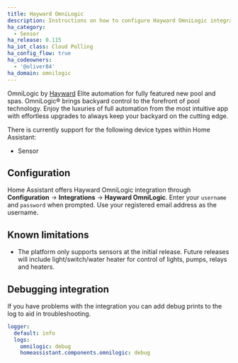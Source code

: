 ```yaml
---
title: Hayward OmniLogic
description: Instructions on how to configure Hayward OmniLogic integration.
ha_category:
  - Sensor
ha_release: 0.115
ha_iot_class: Cloud Polling
ha_config_flow: true
ha_codeowners:
  - '@oliver84'
ha_domain: omnilogic
---
```


OmniLogic by [Hayward](https://www.hayward-pool.com/shop/en/pools/omnilogic-i-auomni--1) Elite automation for fully featured new pool and spas. OmniLogic® brings backyard control to the forefront of pool technology. Enjoy the luxuries of full automation from the most intuitive app with effortless upgrades to always keep your backyard on the cutting edge.

There is currently support for the following device types within Home Assistant:

- Sensor

## Configuration

Home Assistant offers Hayward OmniLogic integration through **Configuration** -> **Integrations** -> **Hayward OmniLogic**. Enter your `username` and `password` when prompted. Use your registered email address as the username.

## Known limitations

- The platform only supports sensors at the initial release. Future releases will include light/switch/water heater for control of lights, pumps, relays and heaters.

## Debugging integration

If you have problems with the integration you can add debug prints to the log to aid in troubleshooting.

```yaml
logger:
  default: info
  logs:
    omnilogic: debug
    homeassistant.components.omnilogic: debug